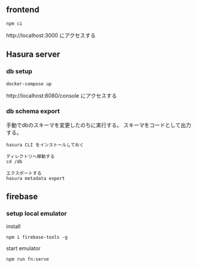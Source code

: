 ## frontend
```
npm ci
```

http://localhost:3000 にアクセスする


## Hasura server
### db setup
```
docker-compose up
```

http://localhost:8080/console にアクセスする

### db schema export
手動でdbのスキーマを変更したのちに実行する。
スキーマをコードとして出力する。
```
hasura CLI をインストールしておく

ディレクトリへ移動する
cd /db

エクスポートする
hasura metadata export
```

## firebase
### setup local emulator
install
```
npm i firebase-tools -g
```
start emulator
```
npm run fn:serve
```
